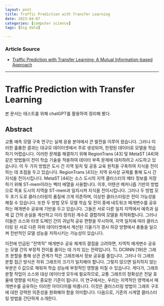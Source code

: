 ```yaml
---
layout: post
title: Traffic Prediction with Transfer Learning  
date: 2023-04-07
categories: [computer science]
tags: [big data]

---
```


### Article Source

* [Traffic Prediction with Transfer Learning; A Mutual Information-based Approach](https://arxiv.org/abs/2303.07184)


---

# Traffic Prediction with Transfer Learning 

본 문서는 테스트를 위해 chatGPT를 활용하여 정리해 봤다.

## Abstract

교통 예측 모델 구축 연구는 실제 응용 분야에서 큰 발전을 이루어 왔습니다. 그러나 이러한 훌륭한 결과는 대규모 데이터셋에서 주로 생성되어, 한정된 데이터로 모델을 학습하기 어렵습니다. 이러한 문제를 해결하기 위해 RegionTrans [43] 및 MetaST [44]와 같은 방법들이 전이 학습 기술을 적용하여 데이터 부족 문제에 대처하려고 시도하고 있습니다. 이 두 가지 방법은 도시 간 지역 일치 및 공동 교육 원칙을 구축하여 지식을 전이하는 데 초점을 두고 있습니다. RegionTrans [43]는 지역 유사성 규제를 통해 도시 간 지식을 전이시킵니다. MetaST [44]는 소스 도시의 지역 클러스터의 메타 정보를 저장하기 위해 ST-mem이라는 벡터 배열을 사용합니다. 이후, 어텐션 메커니즘 기반의 방법으로 목표 도시의 지역을 ST-mem과 일치시켜 지식을 전이시킵니다. 그러나 두 방법 모두 초기 도로 클러스터링의 품질에 크게 의존하며, 이상한 클러스터링은 전이 가능성을 해칠 수 있습니다. 또한 두 방법 모두 모델 학습 및 전이 중에 네트워크 매개변수를 공유하는 매개변수 공유에 기반을 두고 있습니다. 그들은 서로 다른 일치 지역에서 예측과 실제 값 간의 손실을 계산하고 미리 정의된 계수로 결합하여 모델을 최적화합니다. 그러나 이들은 소스와 타겟 도메인 간의 귀납적 공유 편향을 무시하여, 지역 일치에 따라 클러스터링 된 서로 다른 하위 데이터셋에서 계산된 기울기가 경사 하강 방향에서 충돌을 일으켜 전반적인 모델 성능을 저하시키는 가능성이 있습니다.


이전에 언급된 "전역적" 매개변수 공유 체계의 결점을 고려하면, 지역적 매개변수 공유는 모델 간의 부정적 전이를 줄이는 데 가치 있는 전략입니다. TL DCRNN [19]은 그래프 분할을 통해 상관 관계가 적은 그래프에서 정보 공유를 줄입니다. 그러나 이 그래프 분할 접근 방식은 하위 그래프의 크기가 일치해야 합니다. 그렇지 않으면 일치하지 않는 부분은 0 값으로 채워져 학습 성능에 부정적인 영향을 미칠 수 있습니다.
게다가, 그래프 분할 작업이 소스와 대상 데이터셋 모두에 필요하므로, 교통 그래프의 정확성은 전달 효율에 영향을 미치는 중요한 기준이 됩니다.
이 연구에서는, 우리는 지역적인 영역에서 매개변수를 공유하는 이러한 아이디어를 따릅니다. 이것은 클러스터링 방법이 그래프 구조에 대한 강력한 의존성을 완화해야 함을 의미합니다. 다음으로, 기존의 시계열 클러스터링 방법을 간단하게 소개한다.
